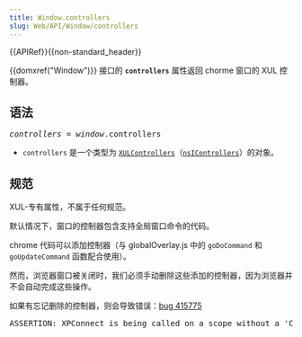 ```yaml
---
title: Window.controllers
slug: Web/API/Window/controllers
---
```

<div>{{APIRef}}{{non-standard_header}}</div>

<p>{{domxref("Window")}} 接口的 <code><strong>controllers</strong></code> 属性返回 chorme 窗口的 XUL 控制器。</p>

<h2 id="语法">语法</h2>

<pre class="syntaxbox notranslate"><var>controllers</var> = <em>window</em>.controllers
</pre>

<ul>
 <li><code>controllers</code> 是一个类型为 <a href="/en-US/docs/XULControllers"><code>XULControllers</code></a>（<a href="/en-US/docs/XPCOM_Interface_Reference/nsIControllers"><code>nsIControllers</code></a>）的对象。</li>
</ul>

<h2 id="规范">规范</h2>

<p>XUL-专有属性，不属于任何规范。</p>

<div class="note">
<p>默认情况下，窗口的控制器包含支持全局窗口命令的代码。</p>

<p>chrome 代码可以添加控制器（与 globalOverlay.js 中的 <code>goDoCommand</code> 和 <code>goUpdateCommand</code> 函数配合使用）。</p>

<p>然而，浏览器窗口被关闭时，我们必须手动删除这些添加的控制器，因为浏览器并不会自动完成这些操作。</p>

<p>如果有忘记删除的控制器，则会导致错误：<a href="https://bugzilla.mozilla.org/show_bug.cgi?id=415775">bug 415775</a></p>

<pre>ASSERTION: XPConnect is being called on a scope without a 'Components' property!</pre>
</div>
